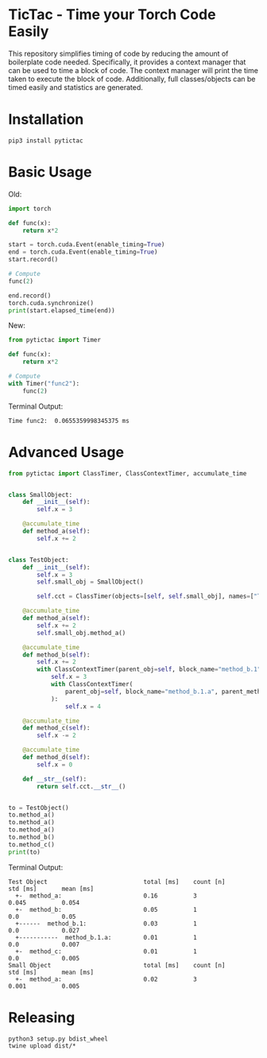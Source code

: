 # TicTac - Time your Torch Code Easily
This repository simplifies timing of code by reducing the amount of boilerplate code needed. 
Specifically, it provides a context manager that can be used to time a block of code. 
The context manager will print the time taken to execute the block of code. 
Additionally, full classes/objects can be timed easily and statistics are generated.


# Installation
```
pip3 install pytictac
```


# Basic Usage

Old:
```python
import torch

def func(x):
    return x*2

start = torch.cuda.Event(enable_timing=True)
end = torch.cuda.Event(enable_timing=True)
start.record()

# Compute
func(2)

end.record()
torch.cuda.synchronize()
print(start.elapsed_time(end))
```

New:
```python
from pytictac import Timer

def func(x):
    return x*2

# Compute
with Timer("func2"):
    func(2)
```
Terminal Output:
```shell
Time func2:  0.0655359998345375 ms
```


# Advanced Usage

```python
from pytictac import ClassTimer, ClassContextTimer, accumulate_time


class SmallObject:
    def __init__(self):
        self.x = 3

    @accumulate_time
    def method_a(self):
        self.x += 2


class TestObject:
    def __init__(self):
        self.x = 3
        self.small_obj = SmallObject()

        self.cct = ClassTimer(objects=[self, self.small_obj], names=["Test Object", "Small Object"], enabled=True)

    @accumulate_time
    def method_a(self):
        self.x += 2
        self.small_obj.method_a()

    @accumulate_time
    def method_b(self):
        self.x += 2
        with ClassContextTimer(parent_obj=self, block_name="method_b.1", parent_method_name="method_b"):
            self.x = 3
            with ClassContextTimer(
                parent_obj=self, block_name="method_b.1.a", parent_method_name="method_b.1", n_level=2
            ):
                self.x = 4

    @accumulate_time
    def method_c(self):
        self.x -= 2

    @accumulate_time
    def method_d(self):
        self.x = 0

    def __str__(self):
        return self.cct.__str__()


to = TestObject()
to.method_a()
to.method_a()
to.method_a()
to.method_b()
to.method_c()
print(to)
```
Terminal Output:
```shell
Test Object                           total [ms]    count [n]        std [ms]       mean [ms]
  +-  method_a:                       0.16          3                0.045          0.054           
  +-  method_b:                       0.05          1                0.0            0.05            
  +------  method_b.1:                0.03          1                0.0            0.027           
  +-----------  method_b.1.a:         0.01          1                0.0            0.007           
  +-  method_c:                       0.01          1                0.0            0.005           
Small Object                          total [ms]    count [n]        std [ms]       mean [ms]
  +-  method_a:                       0.02          3                0.001          0.005       
```

# Releasing
```
python3 setup.py bdist_wheel 
twine upload dist/* 
```